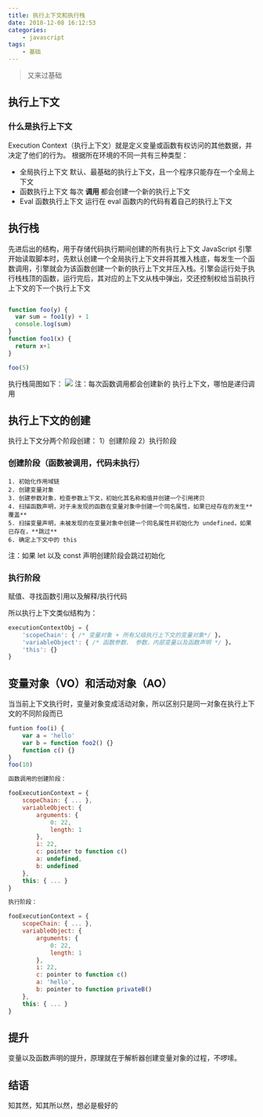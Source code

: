 ```yaml
---
title: 执行上下文和执行栈
date: 2018-12-08 16:12:53
categories:
    - javascript
tags:
	- 基础
---
```



> 又来过基础

## 执行上下文
### 什么是执行上下文
Execution Context（执行上下文）就是定义变量或函数有权访问的其他数据，并决定了他们的行为。
根据所在环境的不同一共有三种类型：
* 全局执行上下文
	默认、最基础的执行上下文，且一个程序只能存在一个全局上下文
* 函数执行上下文
	每次 **调用** 都会创建一个新的执行上下文
* Eval 函数执行上下文
	运行在 eval 函数内的代码有着自己的执行上下文

## 执行栈
先进后出的结构，用于存储代码执行期间创建的所有执行上下文
JavaScript 引擎开始读取脚本时，先默认创建一个全局执行上下文并将其推入栈底，每发生一个函数调用，引擎就会为该函数创建一个新的执行上下文并压入栈。引擎会运行处于执行栈栈顶的函数，运行完后，其对应的上下文从栈中弹出，交还控制权给当前执行上下文的下一个执行上下文
```javascript

function foo(y) {
  var sum = foo1(y) + 1
  console.log(sum)
}
function foo1(x) {
  return x+1
}

foo(5)

```
执行栈简图如下：
![](http://pjewxcfqt.bkt.gdipper.com/QQ20181208-174019@2x.png)
注：每次函数调用都会创建新的 执行上下文，哪怕是递归调用

## 执行上下文的创建
执行上下文分两个阶段创建： 1）创建阶段 2）执行阶段
### 创建阶段（函数被调用，代码未执行）
	1. 初始化作用域链
	2. 创建变量对象
	3. 创建参数对象，检查参数上下文，初始化其名称和值并创建一个引用拷贝
	4. 扫描函数声明，对于未发现的函数在变量对象中创建一个同名属性，如果已经存在的发生**覆盖**
	5. 扫描变量声明，未被发现的在变量对象中创建一个同名属性并初始化为 undefined，如果已存在，**跳过**
	6. 确定上下文中的 this

注：如果 let 以及 const 声明创建阶段会跳过初始化

### 执行阶段 
赋值、寻找函数引用以及解释/执行代码

所以执行上下文类似结构为：
```javascript
executionContextObj = {
    'scopeChain': { /* 变量对象 + 所有父级执行上下文的变量对象*/ }，
    'variableObject': { /* 函数参数、 参数，内部变量以及函数声明 */ }，
    'this': {}
}
```

## 变量对象（VO）和活动对象（AO）
当当前上下文执行时，变量对象变成活动对象，所以区别只是同一对象在执行上下文的不同阶段而已

```javascript
funtion foo(i) {
    var a = 'hello'
    var b = function foo2() {}
    function c() {}
}
foo(10)

函数调用的创建阶段：

fooExecutionContext = {
    scopeChain: { ... },
    variableObject: {
        arguments: {
            0: 22,
            length: 1
        },
        i: 22,
        c: pointer to function c()
        a: undefined,
        b: undefined
    },
    this: { ... }
}

执行阶段：

fooExecutionContext = {
    scopeChain: { ... },
    variableObject: {
        arguments: {
            0: 22,
            length: 1
        },
        i: 22,
        c: pointer to function c()
        a: 'hello',
        b: pointer to function privateB()
    },
    this: { ... }
}
```
## 提升
变量以及函数声明的提升，原理就在于解析器创建变量对象的过程，不啰嗦。

## 结语
知其然，知其所以然，想必是极好的